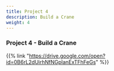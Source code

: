 ```yaml
---
title: Project 4
description: Build a Crane
weight: 4
---
```


### Project 4 - Build a Crane

{{% link "https://drive.google.com/open?id=0B6rL2dUirhNfNGplanExTFhFeGs" %}}
